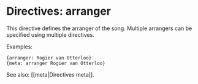 # Directives: arranger

This directive defines the arranger of the song. Multiple arrangers can be specified using multiple directives.

Examples:

    {arranger: Rogier van Otterloo}
    {meta: arranger Rogier van Otterloo}

See also: [[meta|Directives meta]].
